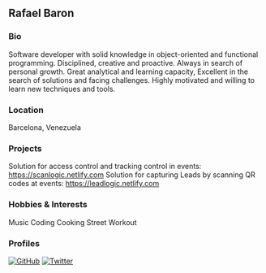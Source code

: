 ## Rafael Baron

### Bio
 Software developer with solid knowledge in object-oriented and functional programming. Disciplined, creative and proactive. Always in search of personal growth. Great analytical and learning capacity, Excellent in the search of solutions and facing challenges. Highly motivated and willing to learn new techniques and tools.


### Location
Barcelona, Venezuela

### Projects
Solution for access control and tracking control in events: https://scanlogic.netlify.com
Solution for capturing Leads by scanning QR codes at events: https://leadlogic.netlify.com

### Hobbies & Interests
Music
Coding
Cooking
Street Workout

### Profiles
[![GitHub][github-img]](https://github.com/baronrafael)
[![Twitter][twitter-img]](https://twitter.com/rafaelbaron)  

<!-- Don't edit the below 2 lines -->
[twitter-img]: https://i.imgur.com/wWzX9uB.png
[github-img]: https://i.imgur.com/9I6NRUm.png
